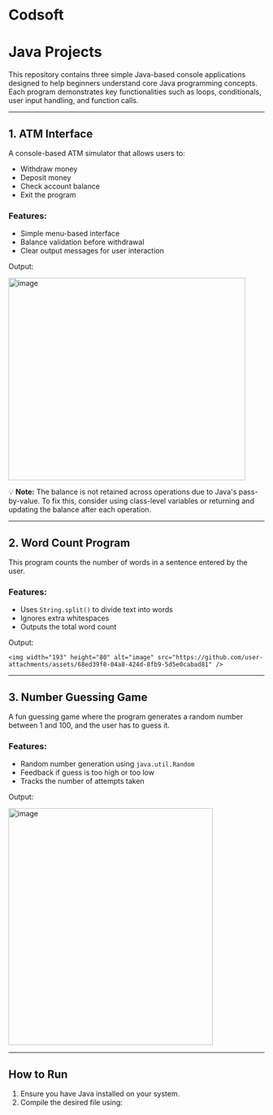# Codsoft
# Java Projects

This repository contains three simple Java-based console applications designed to help beginners understand core Java programming concepts. Each program demonstrates key functionalities such as loops, conditionals, user input handling, and function calls.

---

## 1. ATM Interface

A console-based ATM simulator that allows users to:

- Withdraw money
- Deposit money
- Check account balance
- Exit the program

### Features:
- Simple menu-based interface
- Balance validation before withdrawal
- Clear output messages for user interaction

 Output: 




 
   <img width="466" height="399" alt="image" src="https://github.com/user-attachments/assets/5f630daf-affa-4dfd-9bb2-6628e96a15d2" />

💡 **Note:** The balance is not retained across operations due to Java's pass-by-value. To fix this, consider using class-level variables or returning and updating the balance after each operation.

---

## 2. Word Count Program

This program counts the number of words in a sentence entered by the user.

### Features:
- Uses `String.split()` to divide text into words
- Ignores extra whitespaces
- Outputs the total word count

 Output:
   
   
    <img width="193" height="80" alt="image" src="https://github.com/user-attachments/assets/68ed39f8-04a8-424d-8fb9-5d5e0cabad81" />

---

## 3. Number Guessing Game

A fun guessing game where the program generates a random number between 1 and 100, and the user has to guess it.

### Features:
- Random number generation using `java.util.Random`
- Feedback if guess is too high or too low
- Tracks the number of attempts taken
  
Output:
   
   
   <img width="402" height="467" alt="image" src="https://github.com/user-attachments/assets/a25b3ecf-6e9a-4215-8bc3-9238e7cf4558" />

---

## How to Run

1. Ensure you have Java installed on your system.
2. Compile the desired file using:

